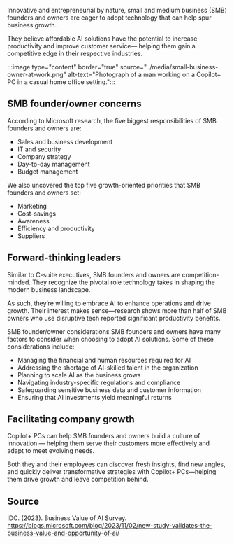 Innovative and entrepreneurial by nature, small and medium business (SMB) founders and owners are eager to adopt technology that can help spur business growth.

They believe affordable AI solutions have the potential to increase productivity and improve customer service— helping them gain a competitive edge in their respective industries.

:::image type="content" border="true" source="../media/small-business-owner-at-work.png" alt-text="Photograph of a man working on a Copilot+ PC in a casual home office setting.":::

## SMB founder/owner concerns

According to Microsoft research, the five biggest responsibilities of SMB founders and owners are:

- Sales and business development
- IT and security
- Company strategy
- Day-to-day management
- Budget management

We also uncovered the top five growth-oriented priorities that SMB founders and owners set:

- Marketing
- Cost-savings
- Awareness
- Efficiency and productivity
- Suppliers

## Forward-thinking leaders

Similar to C-suite executives, SMB founders and owners are competition-minded. They recognize the pivotal role technology takes in shaping the modern business landscape.

As such, they’re willing to embrace AI to enhance operations and drive growth. Their interest makes sense—research shows more than half of SMB owners who use disruptive tech reported significant productivity benefits.

SMB founder/owner considerations SMB founders and owners have many factors to consider when choosing to adopt AI solutions. Some of these considerations include:

- Managing the financial and human resources required for AI
- Addressing the shortage of AI-skilled talent in the organization
- Planning to scale AI as the business grows
- Navigating industry-specific regulations and compliance
- Safeguarding sensitive business data and customer information
- Ensuring that AI investments yield meaningful returns

## Facilitating company growth

Copilot+ PCs can help SMB founders and owners build a culture of innovation — helping them serve their customers more effectively and adapt to meet evolving needs.

Both they and their employees can discover fresh insights, find new angles, and quickly deliver transformative strategies with 
Copilot+ PCs—helping them drive growth and leave competition behind.

## Source

IDC. (2023). Business Value of AI Survey. https://blogs.microsoft.com/blog/2023/11/02/new-study-validates-the-business-value-and-opportunity-of-ai/